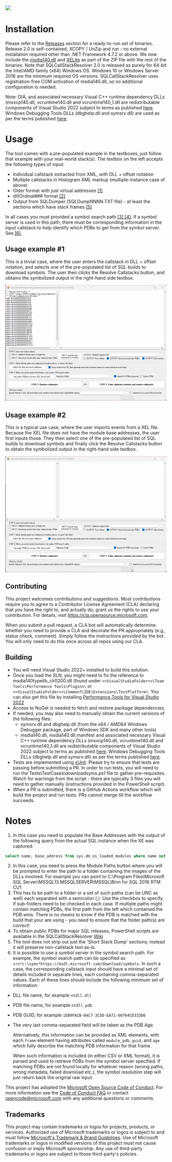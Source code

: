 [![](https://github.com/microsoft/SQLCallStackResolver/workflows/Build%20SQLCallStackResolver/badge.svg)](https://github.com/microsoft/SQLCallStackResolver/actions)
# Installation
Please refer to the [Releases](../../releases) section for a ready-to-run set of binaries. Release 2.0 is self-contained, XCOPY / UnZip and run - no external installation required other than .NET Framework 4.7.2 or above. We now include the [msdia140.dll](https://blogs.msdn.microsoft.com/calvin_hsia/2016/07/30/whats-in-a-pdb-file-use-the-debug-interface-access-sdk/) and [XELite](https://www.nuget.org/packages/Microsoft.SqlServer.XEvent.XELite/) as part of the ZIP file with the rest of the binaries. Note that SQLCallStackResolver 2.0 is released as purely for 64-bit the Intel/AMD family (x64) Windows OS. Windows 10 or Windows Server 2016 are the minimum required OS versions. SQLCallStackResolver uses registration-free COM activation of msdia140.dll, so no additional configuration is needed.

Note: DIA, and associated necessary Visual C++ runtime dependency DLLs (msvcp140.dll, vcruntime140.dll and vcruntime140_1.dll are redistributable components of Visual Studio 2022 subject to terms as published [here](https://docs.microsoft.com/en-us/visualstudio/releases/2022/redistribution). Windows Debugging Tools DLLs (dbghelp.dll and symsrv.dll) are used as per the terms published [here](https://docs.microsoft.com/en-us/legal/windows-sdk/redist#debugging-tools-for-windows).

# Usage
The tool comes with a pre-populated example in the textboxes, just follow that example with your real-world stack(s). The textbox on the left accepts the following types of input:

* Individual callstack extracted from XML, with DLL + offset notation
* Multiple callstacks in Histogram XML markup (multiple-instance case of above)
* Older format with just virtual addresses [[1]](#footnote1)
* dll!Ordinal### format [[2]](#footnote2)
* Output from SQLDumper (SQLDumpNNNN.TXT file) - at least the sections which have stack frames [[5]](#footnote5)

In all cases you must provided a symbol search path [[3]](#footnote3),[[4]](#footnote4). If a symbol server is used in this path, there must be corresponding information in the input callstack to help identify which PDBs to get from the symbol server. See [[6]](#footnote6).

## Usage example #1
This is a trivial case, where the user enters the callstack in DLL + offset notation, and selects one of the pre-populated list of SQL builds to download symbols. The user then clicks the Resolve Callstacks button, and obtains the symbolized output in the right-hand side textbox.

![](images/1_ModOffset_Text.gif)

## Usage example #2
This is a typical use case, where the user imports events from a XEL file. Because the XEL file does not have the module base addresses, the user first inputs those. They then select one of the pre-populated list of SQL builds to download symbols and finally click the Resolve Callstacks button to obtain the symbolized output in the right-hand side textbox.

![](images/2_XEL_Address.gif)

## Contributing

This project welcomes contributions and suggestions.  Most contributions require you to agree to a Contributor License Agreement (CLA) declaring that you have the right to, and actually do, grant us the rights to use your contribution. For details, visit https://cla.opensource.microsoft.com.

When you submit a pull request, a CLA bot will automatically determine whether you need to provide a CLA and decorate the PR appropriately (e.g., status check, comment). Simply follow the instructions provided by the bot. You will only need to do this once across all repos using our CLA.

## Building
* You will need Visual Studio 2022+ installed to build this solution.
* Once you load the SLN, you might need to fix the reference to msdia140typelib_clr0200.dll (found under `<<VisualStudioFolder>>\Team Tools\Performance Tools\Plugins\` or `<<VisualStudioFolder>>\Common7\IDE\Extensions\TestPlatform)`. You can also get this file by installing [Performance Tools for Visual Studio 2022](https://visualstudio.microsoft.com/downloads/)
* Access to NuGet is needed to fetch and restore package dependencies.
* If needed, you may also need to manually obtain the current versions of the following files:
    * symsrv.dll and dbghelp.dll (from the x64 / AMD64 Windows Debugger package, part of Windows SDK and many other tools)
    * msdia140.dll, msdia140.dll.manifest and associated necessary Visual C++ runtime dependency DLLs (msvcp140.dll, vcruntime140.dll and vcruntime140_1.dll are redistributable components of Visual Studio 2022 subject to terms as published [here](https://docs.microsoft.com/en-us/visualstudio/releases/2022/redistribution). Windows Debugging Tools DLLs (dbghelp.dll and symsrv.dll) as per the terms published [here](https://docs.microsoft.com/en-us/legal/windows-sdk/redist#debugging-tools-for-windows).
* Tests are implemented using [xUnit](https://xunit.net/docs/getting-started/netfx/visual-studio#run-tests-visualstudio). Please try to ensure that tests are passing before submitting a PR. In order to run tests, you will need to run the Tests\TestCases\downloadsyms.ps1 file to gather pre-requisites. Watch for warnings from the script - there are typically 3 files you will need to gather manually (instructions provided in the PowerShell script).
* When a PR is submitted, there is a GitHub Actions workflow which will build the project and run tests. PRs cannot merge till the workflow succeeds.

# Notes
1. <a name="footnote1"></a>In this case you need to populate the Base Addresses with the output of the following query from the actual SQL instance when the XE was captured:
``` sql
select name, base_address from sys.dm_os_loaded_modules where name not like '%.rll'
```
2. <a name="footnote2"></a>In this case, you need to press the Module Paths button where you will be prompted to enter the path to a folder containing the images of the DLLs involved. For example you can point to C:\Program Files\Microsoft SQL Server\MSSQL13.MSSQLSERVER\MSSQL\Binn for SQL 2016 RTM CU1
3. <a name="footnote3"></a>This has to be path to a folder or a set of such paths (can be UNC as well) each separated with a semicolon (;). Use the checkbox to specify if sub-folders need to be checked in each case. If multiple paths might contain matching PDBs, the first path from the left which contained the PDB wins. There is no means to know if the PDB is matched with the build that your are using - you need to ensure that the folder path(s) are correct!
4. <a name="footnote4"></a>To obtain public PDBs for major SQL releases, PowerShell scripts are available in the SQLCallStackResolver [Wiki](https://github.com/arvindshmicrosoft/SQLCallStackResolver/wiki/Obtaining-symbol-files-(.PDB)-for-SQL-Server-Releases)
5. <a name="footnote5"></a>The tool does not strip out just the 'Short Stack Dump' sections; instead it will preserve non-callstack text as-is.
6. <a name="footnote6"></a>It is possible to use a symbol server in the symbol search path. For example, the symbol search path can be specified as `srv*c:\syms*https://msdl.microsoft.com/download/symbols`. In such a case, the corresponding callstack input should have a minimal set of details included in separate lines, each containing comma-separated values. Each of these lines should include the following minimum set of information:
* DLL file name, for example `ntdll.dll`
* PDB file name, for example `ntdll.pdb`
* PDB GUID, for example `1EB9FACB-04C7-3C5D-EA71-60764CD333D0`
* The very last comma-separated field will be taken as the PDB Age.

    Alternatively, this information can be provided as XML <frame> elements, with each `frame` element having attributes called `module`, `pdb`, `guid`, and `age` which fully describe the matching PDB information for that frame.

    When such information is included (in either CSV or XML format), it is parsed and used to retrieve PDBs from the symbol server specified. If matching PDBs are not found locally for whatever reason (wrong paths, wrong metadata, failed download etc.), the symbol resolution step will just return back the original raw input.

This project has adopted the [Microsoft Open Source Code of Conduct](https://opensource.microsoft.com/codeofconduct/).
For more information see the [Code of Conduct FAQ](https://opensource.microsoft.com/codeofconduct/faq/) or
contact [opencode@microsoft.com](mailto:opencode@microsoft.com) with any additional questions or comments.

## Trademarks

This project may contain trademarks or logos for projects, products, or services. Authorized use of Microsoft trademarks or logos is subject to and must follow [Microsoft's Trademark & Brand Guidelines](https://www.microsoft.com/en-us/legal/intellectualproperty/trademarks/usage/general). Use of Microsoft trademarks or logos in modified versions of this project must not cause confusion or imply Microsoft sponsorship. Any use of third-party trademarks or logos are subject to those third-party's policies.
